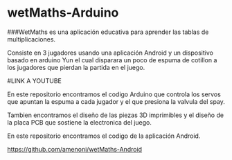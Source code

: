 # wetMaths-Arduino

###WetMaths es una aplicación educativa para aprender las tablas de multiplicaciones.

Consiste en 3 jugadores usando una aplicación Android y un dispositivo basado en arduino Yun el cual 
disparara un poco de espuma de cotillon a los jugadores que pierdan la partida en el juego.

#LINK A YOUTUBE

En este repositorio encontramos el codigo Arduino que controla los servos que apuntan la espuma a cada jugador y el que presiona la
valvula del spay.

Tambien encontramos el diseño de las piezas 3D imprimibles y el diseño de la placa PCB que sostiene la electronica del juego.

En este repositorio encontramos el codigo de la aplicación Android.

  https://github.com/amenoni/wetMaths-Android
